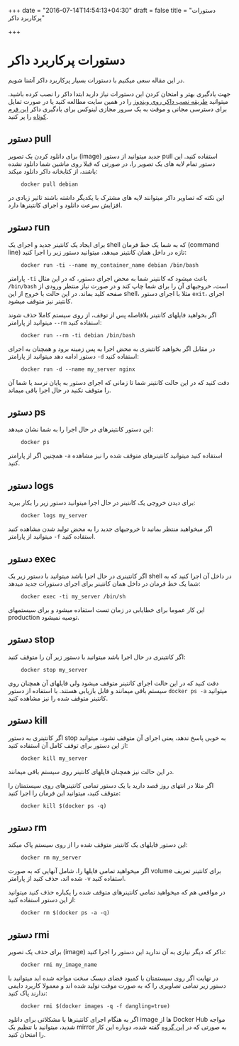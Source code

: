 +++
date = "2016-07-14T14:54:13+04:30"
draft = false
title = "دستورات پرکاربرد داکر"

+++

دستورات پرکاربرد داکر
===

در این مقاله سعی میکنیم با دستورات بسیار پرکاربرد داکر آشنا شویم.


جهت یادگیری بهتر و امتحان کردن این دستورات نیاز دارید ابتدا داکر را نصب کرده باشید. میتوانید [طریقه نصب داکر روی ویندوز](http://elastico.io/blog/install-docker-windows.html) را در همین سایت مطالعه کنید یا در صورت تمایل برای دسترسی مجانی و موقت به یک سرور مجازی لینوکس برای یادگیری داکر [این فرم کوتاه](https://docs.google.com/forms/d/1fIYtXM6UaV5pFRBAkNKVNHzBnUg157Sedxds5xYPWDI/viewform?usp=send_form) را پر کنید.

## دستور  pull

برای دانلود کردن یک تصویر (image) جدید میتوانید از دستور pull استفاده کنید. این دستور تمام لایه های یک تصویر را، در صورتی که قبلا روی ماشین شما دانلود نشده باشند، از کتابخانه داکر دانلود میکند:

        docker pull debian

این نکته که تصاویر داکر میتوانند لایه های مشترک با یکدیگر داشته باشند تاثیر زیادی در افزایش سرعت دانلود و اجرای کانتینرها دارد.

## دستور run

برای ایجاد یک کانتینر جدید و اجرای یک shell که به شما یک خط فرمان (command line) تازه در داخل همان کانتینر میدهد، میتوانید دستور زیر را اجرا کنید:

        docker run -ti --name my_container_name debian /bin/bash

پارامتر `-ti` باعث میشود که کانتینر شما به محض اجرای دستور، که در این مثال `/bin/bash` است، خروجیهای آن را برای شما چاپ کند و در صورت نیاز منتظر ورودی از صفحه کلید بماند. در این حالت با خروج از این shell، مثلا با اجرای دستور `exit`، اجرای کانتینر نیز متوقف میشود.

اگر بخواهید فایلهای کانتینر بلافاصله پس از توقف، از روی سیستم کاملا حذف شوند میتوانید از پارامتر `--rm` استفاده کنید:

        docker run --rm -ti debian /bin/bash

در مقابل اگر بخواهید کانتینری به محض اجرا به پس زمینه برود و همچنان به اجرای دستور ادامه دهد میتوانید از پارامتر `-d` استفاده کنید:

        docker run -d --name my_server nginx

دقت کنید که در این حالت کانتینر شما تا زمانی که اجرای دستور به پایان نرسد یا شما آن را متوقف نکنید در حال اجرا باقی میماند.

## دستور ps

این دستور کانتینرهای در حال اجرا را به شما نشان میدهد:

        docker ps

همچنین اگر از پارامتر `-a` استفاده کنید میتوانید کانتینرهای متوقف شده را نیز مشاهده کنید.

## دستور logs

برای دیدن خروجی یک کانتینر در حال اجرا میتوانید دستور زیر را بکار ببرید:

        docker logs my_server

اگر میخواهید منتظر بمانید تا خروجیهای جدید را به محض تولید شدن مشاهده کنید میتوانید از پارامتر `-f` استفاده کنید.

## دستور exec

اگر کانتینری در حال اجرا باشد میتوانید با دستور زیر یک shell در داخل آن اجرا کنید که به شما یک خط فرمان در داخل همان کانتینر برای اجرای دستورات جدید میدهد:

        docker exec -ti my_server /bin/sh

این کار عموما برای خطایابی در زمان تست استفاده میشود و برای سیستمهای production توصیه نمیشود.

## دستور stop

اگر کانتینری در حال اجرا باشد میتوانید با دستور زیر آن را متوقف کنید:

        docker stop my_server

دقت کنید که در این حالت اجرای کانتینر متوقف میشود ولی فایلهای آن همچنان روی سیستم باقی میمانند و قابل بازیابی هستند. با استفاده از دستور `docker ps -a` میتوانید کانتینر متوقف شده را نیز مشاهده کنید.

## دستور kill

اگر کانتینری به دستور stop به خوبی پاسخ ندهد، یعنی اجرای آن متوقف نشود، میتوانید از این دستور برای توقف کامل آن استفاده کنید:

        docker kill my_server

در این حالت نیز همچنان فایلهای کانتینر روی سیستم باقی میمانند.

اگر مثلا در انتهای روز قصد دارید با یک دستور تمامی کانتینرهای روی سیستمتان را متوقف کنید، میتوانید این فرمان را اجرا کنید:

        docker kill $(docker ps -q)



## دستور rm

این دستور فایلهای یک کانتینر متوقف شده را از روی سیستم پاک میکند:

        docker rm my_server

اگر میخواهید تمامی فایلها را، شامل آنهایی که به صورت volume برای کانتینر تعریف شده اند، حذف کنید از پارامتر `-v` استفاده کنید.

در مواقعی هم که میخواهید تمامی کانتینرهای متوقف شده را یکباره حذف کنید میتوانید از این دستور استفاده کنید:

        docker rm $(docker ps -a -q)

## دستور rmi

برای حذف یک تصویر (image) داکر که دیگر نیازی به آن ندارید این دستور را اجرا کنید:

        docker rmi my_image_name

در نهایت اگر روی سیستمتان با کمبود فضای دیسک سخت مواجه شده اید میتوانید با دستور زیر تمامی تصاویری را که به صورت موقت تولید شده اند و معمولا کاربرد دایمی ندارند پاک کنید:

        docker rmi $(docker images -q -f dangling=true)

اگر به هنگام اجرای کانتینرها با مشکلاتی برای دانلود image ها از Docker Hub مواجه شدید، میتوانید با تنظیم یک mirror به صورتی که در [این گروه](https://groups.google.com/forum/#!topic/software-taak/xRmFWrozRoo) گفته شده، دوباره این کار را امتحان کنید.